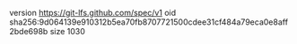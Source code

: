 version https://git-lfs.github.com/spec/v1
oid sha256:9d064139e910312b5ea70fb8707721500cdee31cf484a79eca0e8aff2bde698b
size 1030
